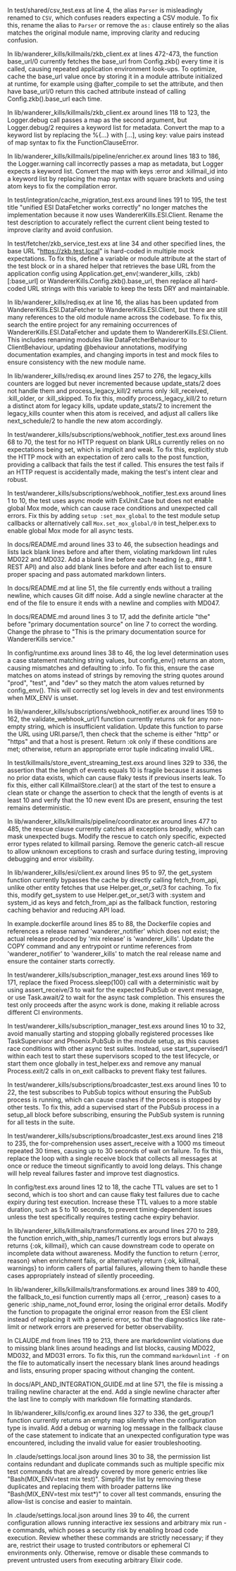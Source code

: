 In test/shared/csv_test.exs at line 4, the alias `Parser` is misleadingly
renamed to `CSV`, which confuses readers expecting a CSV module. To fix this,
rename the alias to `Parser` or remove the `as:` clause entirely so the alias
matches the original module name, improving clarity and reducing confusion.

In lib/wanderer_kills/killmails/zkb_client.ex at lines 472-473, the function
base_url/0 currently fetches the base_url from Config.zkb() every time it is
called, causing repeated application environment look-ups. To optimize, cache
the base_url value once by storing it in a module attribute initialized at
runtime, for example using @after_compile to set the attribute, and then have
base_url/0 return this cached attribute instead of calling Config.zkb().base_url
each time.

In lib/wanderer_kills/killmails/zkb_client.ex around lines 118 to 123, the
Logger.debug call passes a map as the second argument, but Logger.debug/2
requires a keyword list for metadata. Convert the map to a keyword list by
replacing the %{...} with [...], using key: value pairs instead of map syntax to
fix the FunctionClauseError.

In lib/wanderer_kills/killmails/pipeline/enricher.ex around lines 183 to 186,
the Logger.warning call incorrectly passes a map as metadata, but Logger expects
a keyword list. Convert the map with keys :error and :killmail_id into a keyword
list by replacing the map syntax with square brackets and using atom keys to fix
the compilation error.

In test/integration/cache_migration_test.exs around lines 191 to 195, the test
title "unified ESI DataFetcher works correctly" no longer matches the
implementation because it now uses WandererKills.ESI.Client. Rename the test
description to accurately reflect the current client being tested to improve
clarity and avoid confusion.

In test/fetcher/zkb_service_test.exs at line 34 and other specified lines, the
base URL "https://zkb.test.local" is hard-coded in multiple mock expectations.
To fix this, define a variable or module attribute at the start of the test
block or in a shared helper that retrieves the base URL from the application
config using Application.get_env(:wanderer_kills, :zkb)[:base_url] or
WandererKills.Config.zkb().base_url, then replace all hard-coded URL strings
with this variable to keep the tests DRY and maintainable.

In lib/wanderer_kills/redisq.ex at line 16, the alias has been updated from
WandererKills.ESI.DataFetcher to WandererKills.ESI.Client, but there are still
many references to the old module name across the codebase. To fix this, search
the entire project for any remaining occurrences of
WandererKills.ESI.DataFetcher and update them to WandererKills.ESI.Client. This
includes renaming modules like DataFetcherBehaviour to ClientBehaviour, updating
@behaviour annotations, modifying documentation examples, and changing imports
in test and mock files to ensure consistency with the new module name.

In lib/wanderer_kills/redisq.ex around lines 257 to 276, the legacy_kills
counters are logged but never incremented because update_stats/2 does not handle
them and process_legacy_kill/2 returns only :kill_received, :kill_older, or
:kill_skipped. To fix this, modify process_legacy_kill/2 to return a distinct
atom for legacy kills, update update_stats/2 to increment the legacy_kills
counter when this atom is received, and adjust all callers like next_schedule/2
to handle the new atom accordingly.

In test/wanderer_kills/subscriptions/webhook_notifier_test.exs around lines 68
to 70, the test for no HTTP request on blank URLs currently relies on no
expectations being set, which is implicit and weak. To fix this, explicitly stub
the HTTP mock with an expectation of zero calls to the post function, providing
a callback that fails the test if called. This ensures the test fails if an HTTP
request is accidentally made, making the test's intent clear and robust.

In test/wanderer_kills/subscriptions/webhook_notifier_test.exs around lines 1 to
10, the test uses async mode with ExUnit.Case but does not enable global Mox
mode, which can cause race conditions and unexpected call errors. Fix this by
adding `setup :set_mox_global` to the test module setup callbacks or
alternatively call `Mox.set_mox_global/0` in test_helper.exs to enable global
Mox mode for all async tests.

In docs/README.md around lines 33 to 46, the subsection headings and lists lack
blank lines before and after them, violating markdown lint rules MD022 and
MD032. Add a blank line before each heading (e.g., ### 1. REST API) and also add
blank lines before and after each list to ensure proper spacing and pass
automated markdown linters.

In docs/README.md at line 51, the file currently ends without a trailing
newline, which causes Git diff noise. Add a single newline character at the end
of the file to ensure it ends with a newline and complies with MD047.

In docs/README.md around lines 3 to 17, add the definite article "the" before
"primary documentation source" on line 7 to correct the wording. Change the
phrase to "This is the primary documentation source for WandererKills service."

In config/runtime.exs around lines 38 to 46, the log level determination uses a
case statement matching string values, but config_env() returns an atom, causing
mismatches and defaulting to :info. To fix this, ensure the case matches on
atoms instead of strings by removing the string quotes around "prod", "test",
and "dev" so they match the atom values returned by config_env(). This will
correctly set log levels in dev and test environments when MIX_ENV is unset.

In lib/wanderer_kills/subscriptions/webhook_notifier.ex around lines 159 to 162,
the validate_webhook_url/1 function currently returns :ok for any non-empty
string, which is insufficient validation. Update this function to parse the URL
using URI.parse/1, then check that the scheme is either "http" or "https" and
that a host is present. Return :ok only if these conditions are met; otherwise,
return an appropriate error tuple indicating invalid URL.

In test/killmails/store_event_streaming_test.exs around lines 329 to 336, the
assertion that the length of events equals 10 is fragile because it assumes no
prior data exists, which can cause flaky tests if previous inserts leak. To fix
this, either call KillmailStore.clear() at the start of the test to ensure a
clean state or change the assertion to check that the length of events is at
least 10 and verify that the 10 new event IDs are present, ensuring the test
remains deterministic.

In lib/wanderer_kills/killmails/pipeline/coordinator.ex around lines 477 to 485,
the rescue clause currently catches all exceptions broadly, which can mask
unexpected bugs. Modify the rescue to catch only specific, expected error types
related to killmail parsing. Remove the generic catch-all rescue to allow
unknown exceptions to crash and surface during testing, improving debugging and
error visibility.

In lib/wanderer_kills/esi/client.ex around lines 95 to 97, the get_system
function currently bypasses the cache by directly calling fetch_from_api, unlike
other entity fetches that use Helper.get_or_set/3 for caching. To fix this,
modify get_system to use Helper.get_or_set/3 with :system and system_id as keys
and fetch_from_api as the fallback function, restoring caching behavior and
reducing API load.

In example.dockerfile around lines 85 to 88, the Dockerfile copies and
references a release named 'wanderer_notifier' which does not exist; the actual
release produced by 'mix release' is 'wanderer_kills'. Update the COPY command
and any entrypoint or runtime references from 'wanderer_notifier' to
'wanderer_kills' to match the real release name and ensure the container starts
correctly.

In test/wanderer_kills/subscription_manager_test.exs around lines 169 to 171,
replace the fixed Process.sleep(100) call with a deterministic wait by using
assert_receive/3 to wait for the expected PubSub or event message, or use
Task.await/2 to wait for the async task completion. This ensures the test only
proceeds after the async work is done, making it reliable across different CI
environments.

In test/wanderer_kills/subscription_manager_test.exs around lines 10 to 32,
avoid manually starting and stopping globally registered processes like
TaskSupervisor and Phoenix.PubSub in the module setup, as this causes race
conditions with other async test suites. Instead, use start_supervised/1 within
each test to start these supervisors scoped to the test lifecycle, or start them
once globally in test_helper.exs and remove any manual Process.exit/2 calls in
on_exit callbacks to prevent flaky test failures.

In test/wanderer_kills/subscriptions/broadcaster_test.exs around lines 10 to 22,
the test subscribes to PubSub topics without ensuring the PubSub process is
running, which can cause crashes if the process is stopped by other tests. To
fix this, add a supervised start of the PubSub process in a setup_all block
before subscribing, ensuring the PubSub system is running for all tests in the
suite.

In test/wanderer_kills/subscriptions/broadcaster_test.exs around lines 218 to
235, the for-comprehension uses assert_receive with a 1000 ms timeout repeated
30 times, causing up to 30 seconds of wait on failure. To fix this, replace the
loop with a single receive block that collects all messages at once or reduce
the timeout significantly to avoid long delays. This change will help reveal
failures faster and improve test diagnostics.

In config/test.exs around lines 12 to 18, the cache TTL values are set to 1
second, which is too short and can cause flaky test failures due to cache expiry
during test execution. Increase these TTL values to a more stable duration, such
as 5 to 10 seconds, to prevent timing-dependent issues unless the test
specifically requires testing cache expiry behavior.

In lib/wanderer_kills/killmails/transformations.ex around lines 270 to 289, the
function enrich_with_ship_names/1 currently logs errors but always returns {:ok,
killmail}, which can cause downstream code to operate on incomplete data without
awareness. Modify the function to return {:error, reason} when enrichment fails,
or alternatively return {:ok, killmail, warnings} to inform callers of partial
failures, allowing them to handle these cases appropriately instead of silently
proceeding.

In lib/wanderer_kills/killmails/transformations.ex around lines 389 to 400, the
fallback_to_esi function currently maps all {:error, _reason} cases to a generic
:ship_name_not_found error, losing the original error details. Modify the
function to propagate the original error reason from the ESI client instead of
replacing it with a generic error, so that the diagnostics like rate-limit or
network errors are preserved for better observability.

In CLAUDE.md from lines 119 to 213, there are markdownlint violations due to
missing blank lines around headings and list blocks, causing MD022, MD032, and
MD031 errors. To fix this, run the command `markdownlint -f` on the file to
automatically insert the necessary blank lines around headings and lists,
ensuring proper spacing without changing the content.

In docs/API_AND_INTEGRATION_GUIDE.md at line 571, the file is missing a trailing
newline character at the end. Add a single newline character after the last line
to comply with markdown file formatting standards.

In lib/wanderer_kills/config.ex around lines 327 to 336, the get_group/1
function currently returns an empty map silently when the configuration type is
invalid. Add a debug or warning log message in the fallback clause of the case
statement to indicate that an unexpected configuration type was encountered,
including the invalid value for easier troubleshooting.

In .claude/settings.local.json around lines 30 to 38, the permission list
contains redundant and duplicate commands such as multiple specific mix test
commands that are already covered by more generic entries like
"Bash(MIX_ENV=test mix test)". Simplify the list by removing these duplicates
and replacing them with broader patterns like "Bash(MIX_ENV=test mix test*)" to
cover all test commands, ensuring the allow-list is concise and easier to
maintain.

In .claude/settings.local.json around lines 39 to 46, the current configuration
allows running interactive iex sessions and arbitrary mix run -e commands, which
poses a security risk by enabling broad code execution. Review whether these
commands are strictly necessary; if they are, restrict their usage to trusted
contributors or ephemeral CI environments only. Otherwise, remove or disable
these commands to prevent untrusted users from executing arbitrary Elixir code.
